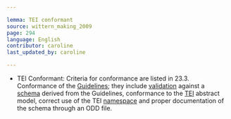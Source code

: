 ```yaml
---

lemma: TEI conformant
source: wittern_making_2009
page: 294
language: English
contributor: caroline
last_updated_by: caroline

---
```


- TEI Conformant: Criteria for conformance are listed in 23.3. Conformance of the [Guidelines](TEIGuidelines.html); they include [validation](XMLValid.html) against a [schema](schema.html) derived from the Guidelines, conformance to the [TEI](TEI.html) abstract model, correct use of the TEI [namespace](namespace.html) and proper documentation of the schema through an ODD file.
